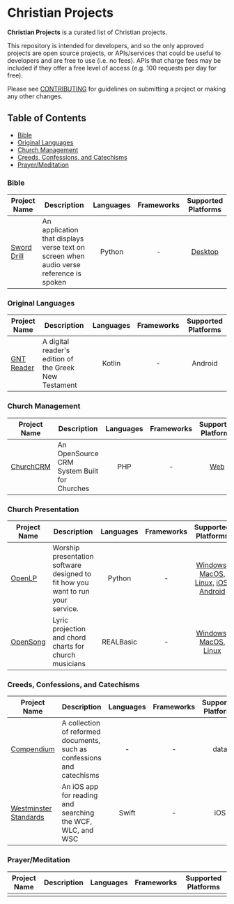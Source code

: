 # Christian Projects

**Christian Projects** is a curated list of Christian projects.

This repository is intended for developers, and so the only approved projects are open source projects, or APIs/services that could be useful to developers and are free to use (i.e. no fees). APIs that charge fees may be included if they offer a free level of access (e.g. 100 requests per day for free).

Please see [CONTRIBUTING](CONTRIBUTING.md) for guidelines on submitting a project or making any other changes.

## Table of Contents

- [Bible](#bible)
- [Original Languages](#original-languages)
- [Church Management](#church-management)
- [Creeds, Confessions, and Catechisms](#creeds-confessions-and-catechisms)
- [Prayer/Meditation](#prayermeditation)

### Bible

Project Name | Description | Languages | Frameworks | Supported Platforms
--- | --- | :-: | :-: | :-:
[Sword Drill](https://github.com/meichthys/sword_drill) | An application that displays verse text on screen when audio verse reference is spoken | Python | - | [Desktop](https://github.com/meichthys/sword_drill/releases)

### Original Languages

Project Name | Description | Languages | Frameworks | Supported Platforms
--- | --- | :-: | :-: | :-:
[GNT Reader](https://github.com/mattrob33/sblgnt-reader) | A digital reader's edition of the Greek New Testament | Kotlin | - | Android

### Church Management

Project Name | Description | Languages | Frameworks | Supported Platforms
--- | --- | :-: | :-: | :-:
[ChurchCRM](https://github.com/ChurchCRM/CRM) | An OpenSource CRM System Built for Churches | PHP | - | [Web](https://churchcrm.io/)

### Church Presentation

Project Name | Description | Languages | Frameworks | Supported Platforms
--- | --- | :-: | :-: | :-:
[OpenLP](https://gitlab.com/openlp) | Worship presentation software designed to fit how you want to run your service. | Python | - | [Windows, MacOS, Linux,](https://openlp.org/) [iOS,](https://apps.apple.com/us/app/openlp-remote/id1096218725) [Android](https://play.google.com/store/apps/details?id=org.openlp.android2)
[OpenSong](https://sourceforge.net/projects/opensong/) | Lyric projection and chord charts for church musicians | REALBasic | - | [Windows, MacOS, Linux](https://sourceforge.net/projects/opensong/files/latest/download)

### Creeds, Confessions, and Catechisms

Project Name | Description | Languages | Frameworks | Supported Platforms
--- | --- | :-: | :-: | :-:
[Compendium](https://github.com/reformed-standards/compendium) | A collection of reformed documents, such as confessions and catechisms | - | - | data
[Westminster Standards](https://github.com/mattrob33/westminster-ios) | An iOS app for reading and searching the WCF, WLC, and WSC | Swift | - | iOS

### Prayer/Meditation

Project Name | Description | Languages | Frameworks | Supported Platforms
--- | --- | :-: | :-: | :-:
 |  |  |  |
